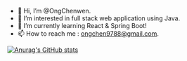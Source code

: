 - 👋 Hi, I’m @OngChenwen.
- 👀 I’m interested in full stack web application using Java.
- 🌱 I’m currently learning React & Spring Boot!
- 📫 How to reach me : ongchen9788@gmail.com.

[![Anurag's GitHub stats](https://github-readme-stats.vercel.app/api?username=OngChenwen)](https://github.com/anuraghazra/github-readme-stats)


<!---
OngChenwen/OngChenwen is a ✨ special ✨ repository because its `README.md` (this file) appears on your GitHub profile.
You can click the Preview link to take a look at your changes.
--->
